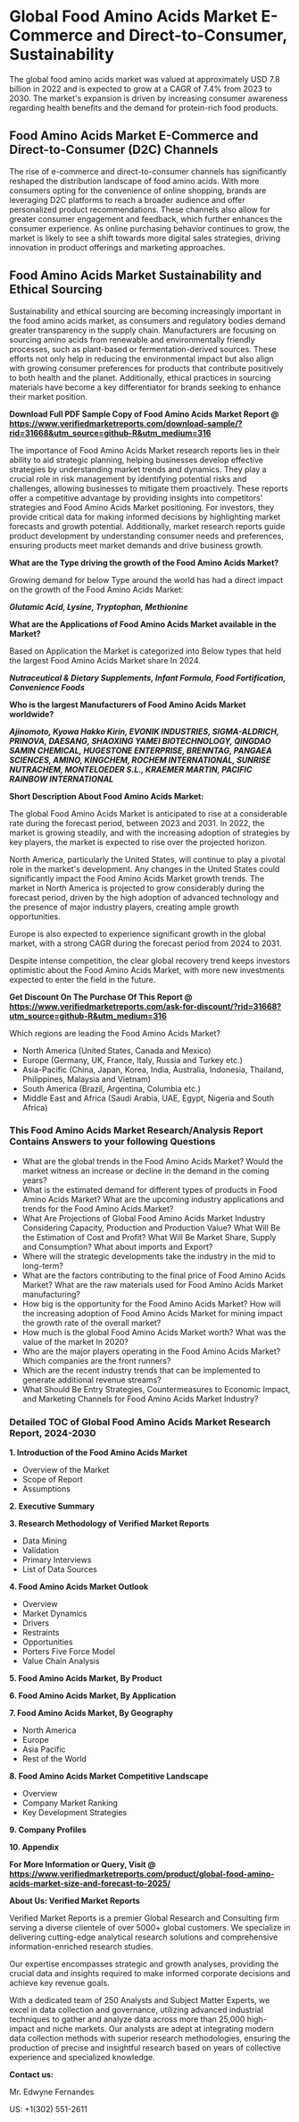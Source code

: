 <h1>Global Food Amino Acids Market E-Commerce and Direct-to-Consumer, Sustainability</h1><p class=""><p>The global food amino acids market was valued at approximately USD 7.8 billion in 2022 and is expected to grow at a CAGR of 7.4% from 2023 to 2030. The market's expansion is driven by increasing consumer awareness regarding health benefits and the demand for protein-rich food products.</p><h2>Food Amino Acids Market E-Commerce and Direct-to-Consumer (D2C) Channels</h2><p>The rise of e-commerce and direct-to-consumer channels has significantly reshaped the distribution landscape of food amino acids. With more consumers opting for the convenience of online shopping, brands are leveraging D2C platforms to reach a broader audience and offer personalized product recommendations. These channels also allow for greater consumer engagement and feedback, which further enhances the consumer experience. As online purchasing behavior continues to grow, the market is likely to see a shift towards more digital sales strategies, driving innovation in product offerings and marketing approaches.</p><h2>Food Amino Acids Market Sustainability and Ethical Sourcing</h2><p>Sustainability and ethical sourcing are becoming increasingly important in the food amino acids market, as consumers and regulatory bodies demand greater transparency in the supply chain. Manufacturers are focusing on sourcing amino acids from renewable and environmentally friendly processes, such as plant-based or fermentation-derived sources. These efforts not only help in reducing the environmental impact but also align with growing consumer preferences for products that contribute positively to both health and the planet. Additionally, ethical practices in sourcing materials have become a key differentiator for brands seeking to enhance their market position.</p></p><p class=""><strong>Download Full PDF Sample Copy of Food Amino Acids Market Report @ <a href="https://www.verifiedmarketreports.com/download-sample/?rid=31668&utm_source=github-R&utm_medium=316" target="_blank">https://www.verifiedmarketreports.com/download-sample/?rid=31668&utm_source=github-R&utm_medium=316</a></strong></p><p>The importance of&nbsp;Food Amino Acids Market research reports lies in their ability to aid strategic planning, helping businesses develop effective strategies by understanding market trends and dynamics. They play a crucial role in risk management by identifying potential risks and challenges, allowing businesses to mitigate them proactively. These reports offer a competitive advantage by providing insights into competitors' strategies and Food Amino Acids Market positioning. For investors, they provide critical data for making informed decisions by highlighting market forecasts and growth potential. Additionally, market research reports guide product development by understanding consumer needs and preferences, ensuring products meet market demands and drive business growth.</p><p><strong>What are the&nbsp;Type driving the growth of the Food Amino Acids Market?</strong></p><p id="" class="">Growing demand for below Type around the world has had a direct impact on the growth of the Food Amino Acids Market:</p><p class=""><em><strong>Glutamic Acid, Lysine, Tryptophan, Methionine</strong></em></p><p class=""><strong>What are the&nbsp;Applications&nbsp;of Food Amino Acids Market available in the Market?</strong></p><p id="" class="">Based on Application the Market is categorized into Below types that held the largest Food Amino Acids Market share In 2024.</p><p class=""><em><strong>Nutraceutical & Dietary Supplements, Infant Formula, Food Fortification, Convenience Foods</strong></em></p><p class=""><strong>Who is the largest Manufacturers of Food Amino Acids Market worldwide?</strong></p><p><em><strong>Ajinomoto, Kyowa Hakko Kirin, EVONIK INDUSTRIES, SIGMA-ALDRICH, PRINOVA, DAESANG, SHAOXING YAMEI BIOTECHNOLOGY, QINGDAO SAMIN CHEMICAL, HUGESTONE ENTERPRISE, BRENNTAG, PANGAEA SCIENCES, AMINO, KINGCHEM, ROCHEM INTERNATIONAL, SUNRISE NUTRACHEM, MONTELOEDER S.L., KRAEMER MARTIN, PACIFIC RAINBOW INTERNATIONAL</strong></em></p><p id="" class=""><strong>Short Description About Food Amino Acids Market:</strong></p><p>The global Food Amino Acids Market is anticipated to rise at a considerable rate during the forecast period, between 2023 and 2031. In 2022, the market is growing steadily, and with the increasing adoption of strategies by key players, the market is expected to rise over the projected horizon.</p><p>North America, particularly the United States, will continue to play a pivotal role in the market's development. Any changes in the United States could significantly impact the Food Amino Acids Market growth trends. The market in North America is projected to grow considerably during the forecast period, driven by the high adoption of advanced technology and the presence of major industry players, creating ample growth opportunities.</p><p>Europe is also expected to experience significant growth in the global market, with a strong CAGR during the forecast period from 2024 to 2031.</p><p>Despite intense competition, the clear global recovery trend keeps investors optimistic about the Food Amino Acids Market, with more new investments expected to enter the field in the future.</p><p id="" class=""><strong>Get Discount On The Purchase Of This Report @ <a href="https://www.verifiedmarketreports.com/ask-for-discount/?rid=31668?utm_source=github-R&utm_medium=316" target="_blank">https://www.verifiedmarketreports.com/ask-for-discount/?rid=31668?utm_source=github-R&utm_medium=316</a></strong></p><p class="">Which regions are leading the Food Amino Acids Market?</p><ul><li>North America (United States, Canada and Mexico)</li><li>Europe (Germany, UK, France, Italy, Russia and Turkey etc.)</li><li>Asia-Pacific (China, Japan, Korea, India, Australia, Indonesia, Thailand, Philippines, Malaysia and Vietnam)</li><li>South America (Brazil, Argentina, Columbia etc.)</li><li>Middle East and Africa (Saudi Arabia, UAE, Egypt, Nigeria and South Africa)</li></ul><h3 id="" class="">This Food Amino Acids Market Research/Analysis Report Contains Answers to your following Questions</h3><ul><li>What are the global trends in the Food Amino Acids Market? Would the market witness an increase or decline in the demand in the coming years?</li><li>What is the estimated demand for different types of products in Food Amino Acids Market? What are the upcoming industry applications and trends for the Food Amino Acids Market?</li><li>What Are Projections of Global Food Amino Acids Market Industry Considering Capacity, Production and Production Value? What Will Be the Estimation of Cost and Profit? What Will Be Market Share, Supply and Consumption? What about imports and Export?</li><li>Where will the strategic developments take the industry in the mid to long-term?</li><li>What are the factors contributing to the final price of Food Amino Acids Market? What are the raw materials used for Food Amino Acids Market manufacturing?</li><li>How big is the opportunity for the Food Amino Acids Market? How will the increasing adoption of Food Amino Acids Market for mining impact the growth rate of the overall market?</li><li>How much is the global Food Amino Acids Market worth? What was the value of the market In 2020?</li><li>Who are the major players operating in the Food Amino Acids Market? Which companies are the front runners?</li><li>Which are the recent industry trends that can be implemented to generate additional revenue streams?</li><li>What Should Be Entry Strategies, Countermeasures to Economic Impact, and Marketing Channels for Food Amino Acids Market Industry?</li></ul><h3 id="" class="">Detailed TOC of Global Food Amino Acids Market Research Report, 2024-2030</h3><p id="" class=""><strong>1. Introduction of the Food Amino Acids Market</strong></p><ul><li>Overview of the Market</li><li>Scope of Report</li><li>Assumptions</li></ul><p id="" class=""><strong>2. Executive Summary</strong></p><p id="" class=""><strong>3. Research Methodology of Verified Market Reports</strong></p><ul><li>Data Mining</li><li>Validation</li><li>Primary Interviews</li><li>List of Data Sources</li></ul><p id="" class=""><strong>4. Food Amino Acids Market Outlook</strong></p><ul><li>Overview</li><li>Market Dynamics</li><li>Drivers</li><li>Restraints</li><li>Opportunities</li><li>Porters Five Force Model</li><li>Value Chain Analysis</li></ul><p id="" class=""><strong>5. Food Amino Acids Market, By Product</strong></p><p id="" class=""><strong>6. Food Amino Acids Market, By Application</strong></p><p id="" class=""><strong>7. Food Amino Acids Market, By Geography</strong></p><ul><li>North America</li><li>Europe</li><li>Asia Pacific</li><li>Rest of the World</li></ul><p id="" class=""><strong>8. Food Amino Acids Market Competitive Landscape</strong></p><ul><li>Overview</li><li>Company Market Ranking</li><li>Key Development Strategies</li></ul><p id="" class=""><strong>9. Company Profiles</strong></p><p id="" class=""><strong>10. Appendix</strong></p><p id="" class=""><strong>For More Information or Query, Visit @ <a href="https://www.verifiedmarketreports.com/product/global-food-amino-acids-market-size-and-forecast-to-2025/" target="_blank">https://www.verifiedmarketreports.com/product/global-food-amino-acids-market-size-and-forecast-to-2025/</a></strong></p><p id="" class=""><strong>About Us: Verified Market Reports</strong></p><p id="" class="">Verified Market Reports is a premier Global Research and Consulting firm serving a diverse clientele of over 5000+ global customers. We specialize in delivering cutting-edge analytical research solutions and comprehensive information-enriched research studies.</p><p id="" class="">Our expertise encompasses strategic and growth analyses, providing the crucial data and insights required to make informed corporate decisions and achieve key revenue goals.</p><p id="" class="">With a dedicated team of 250 Analysts and Subject Matter Experts, we excel in data collection and governance, utilizing advanced industrial techniques to gather and analyze data across more than 25,000 high-impact and niche markets. Our analysts are adept at integrating modern data collection methods with superior research methodologies, ensuring the production of precise and insightful research based on years of collective experience and specialized knowledge.</p><p id="" class=""><strong>Contact us:</strong></p><p id="" class="">Mr. Edwyne Fernandes</p><p id="" class="">US: +1(302) 551-2611</p>
